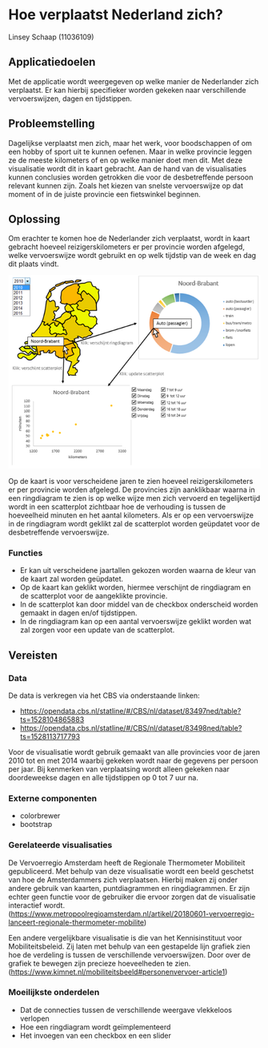 # Hoe verplaatst Nederland zich?
Linsey Schaap (11036109)


## Applicatiedoelen
Met de applicatie wordt weergegeven op welke manier de Nederlander zich verplaatst. Er kan hierbij specifieker worden gekeken naar verschillende vervoerswijzen, dagen en tijdstippen.

## Probleemstelling
Dagelijkse verplaatst men zich, maar het werk, voor boodschappen of om een hobby of sport uit te kunnen oefenen. Maar in welke provincie leggen ze de meeste kilometers of en op welke manier doet men dit. Met deze visualisatie wordt dit in kaart gebracht. Aan de hand van de visualisaties kunnen conclusies worden getrokken die voor de desbetreffende persoon relevant kunnen zijn. Zoals het kiezen van snelste vervoerswijze op dat moment of in de juiste provincie een fietswinkel beginnen.

## Oplossing
Om erachter te komen hoe de Nederlander zich verplaatst, wordt in kaart gebracht hoeveel reizigerskilometers er per provincie worden afgelegd, welke vervoerswijze wordt gebruikt en op welk tijdstip van de week en dag dit plaats vindt.

![](doc/Schets.PNG)

Op de kaart is voor verscheidene jaren te zien hoeveel reizigerskilometers er per provincie worden afgelegd. De provincies zijn aanklikbaar waarna in een ringdiagram te zien is op welke wijze men zich vervoerd en tegelijkertijd wordt in een scatterplot zichtbaar hoe de verhouding is tussen de hoeveelheid minuten en het aantal kilometers. Als er op een vervoerswijze in de ringdiagram wordt geklikt zal de scatterplot worden geüpdatet voor de desbetreffende vervoerswijze.

### Functies
* Er kan uit verscheidene jaartallen gekozen worden waarna de kleur van de kaart zal worden geüpdatet.
* Op de kaart kan geklikt worden, hiermee verschijnt de ringdiagram en de scatterplot voor de aangeklikte provincie.
* In de scatterplot kan door middel van de checkbox onderscheid worden gemaakt in dagen en/of tijdstippen.
* In de ringdiagram kan op een aantal vervoerswijze geklikt worden wat zal zorgen voor een update van de scatterplot.

## Vereisten
### Data
De data is verkregen via het CBS via onderstaande linken:
* https://opendata.cbs.nl/statline/#/CBS/nl/dataset/83497ned/table?ts=1528104865883
* https://opendata.cbs.nl/statline/#/CBS/nl/dataset/83498ned/table?ts=1528113717793

Voor de visualisatie wordt gebruik gemaakt van alle provincies voor de jaren 2010 tot en met 2014 waarbij gekeken wordt naar de gegevens per persoon per jaar. Bij kenmerken van verplaatsing wordt alleen gekeken naar doordeweekse dagen en alle tijdstippen op 0 tot 7 uur na.

### Externe componenten
* colorbrewer
* bootstrap

### Gerelateerde visualisaties
De Vervoerregio Amsterdam heeft de Regionale Thermometer Mobiliteit gepubliceerd. Met behulp van deze visualisatie wordt een beeld geschetst van hoe de Amsterdammers zich verplaatsen. Hierbij maken zij onder andere gebruik van kaarten, puntdiagrammen en ringdiagrammen. Er zijn echter geen functie voor de gebruiker die ervoor zorgen dat de visualisatie interactief wordt. (https://www.metropoolregioamsterdam.nl/artikel/20180601-vervoerregio-lanceert-regionale-thermometer-mobilite)

Een andere vergelijkbare visualisatie is die van het Kennisinstituut voor Mobiliteitsbeleid. Zij laten met behulp van een gestapelde lijn grafiek zien hoe de verdeling is tussen de verschillende vervoerswijzen. Door over de grafiek te bewegen zijn precieze hoeveelheden te zien. (https://www.kimnet.nl/mobiliteitsbeeld#personenvervoer-article1)

### Moeilijkste onderdelen
* Dat de connecties tussen de verschillende weergave vlekkeloos verlopen
* Hoe een ringdiagram wordt geïmplementeerd
* Het invoegen van een checkbox en een slider
